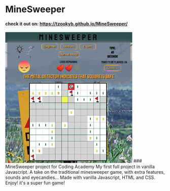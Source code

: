 # MineSweeper  
#### check it out on: https://tzookyb.github.io/MineSweeper/  
<img src="screenshot.png" width=400>  
### MineSweeper project for Coding Academy  
My first full project in vanilla Javascript.  
A take on the traditional minesweeper game, with extra features, sounds and eyecandies...  
Made with vanilla Javascript, HTML and CSS.  
Enjoy! it's a super fun game!
